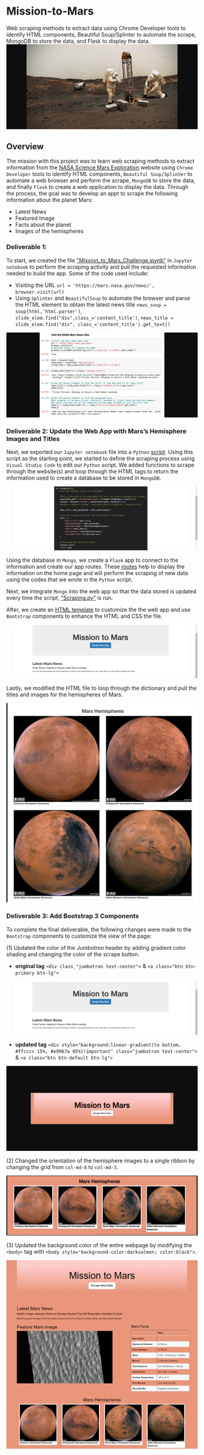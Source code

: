 # Mission-to-Mars
Web scraping methods to extract data using Chrome Developer tools to identify HTML components, Beautiful Soup/Splinter to automate the scrape, MongoDB to store the data, and Flask to display the data.
![astro](https://github.com/nayanbarhate/Mission-to-Mars/blob/main/Images/atstropic.png)

## Overview
The mission with this project was to learn web scraping methods to extract information from the [NASA Science Mars Exploration](https://mars.nasa.gov/) website using `Chrome Developer` tools to identify HTML components, `Beautiful Soup/Splinter` to automate a web browser and perform the scrape, `MongoDB` to store the data, and finally `Flask` to create a web application to display the data. Through the process, the goal was to develop an appt to scrape the following information about the planet Mars:

* Latest News
* Featured Image
* Facts about the planet
* Images of the hemispheres

### Deliverable 1:

To start, we created the file ["Mission_to_Mars_Challenge.ipynb"](https://github.com/nayanbarhate/Mission-to-Mars/blob/main/Mission_to_Mars_Challenge.ipynb) in `Jupyter notebook` to perform the scraping activity and pull the requested information needed to build the app. Some of the code used include:

* Visiting the URL `url = 'https://mars.nasa.gov/news/', browser.visit(url)`
* Using `Splinter` and `BeautifulSoup` to automate the browser and parse the HTML element to obtain the latest news title `news_soup = soup(html,'html.parser')`, `slide_elem.find("div",class_='content_title')`, `news_title = slide_elem.find("div", class_='content_title').get_text()`

![ipynb](https://github.com/nayanbarhate/Mission-to-Mars/blob/main/Images/ipynbscreenshot.png)

### Deliverable 2: Update the Web App with Mars’s Hemisphere Images and Titles

Next, we exported our `Jupyter notebook` file into a `Python` [script](https://github.com/nayanbarhate/Mission-to-Mars/blob/main/Mission_to_Mars_Challenge.py). Using this script as the starting point, we started to define the scraping process using `Visual Studio Code` to edit our `Python` script. We added functions to scrape through the website(s) and loop through the HTML tags to return the information used to create a database to be stored in `MongoDB`.

![define](https://github.com/nayanbarhate/Mission-to-Mars/blob/main/Images/defineimage.png)

Using the database in `Mongo`, we create a `Flask` app to connect to the information and create our app routes. These [routes](https://github.com/nayanbarhate/Mission-to-Mars/blob/main/app.py) help to display the information on the home page and will perform the scraping of new data using the codes that we wrote in the `Python` script. 

Next, we integrate `Mongo` into the web app so that the data stored is updated every time the script, ["Scraping.py"](https://github.com/nayanbarhate/Mission-to-Mars/blob/main/scraping.py) is run.

After, we create an [HTML template](https://github.com/nayanbarhate/Mission-to-Mars/blob/main/index.html) to customize the the web app and use `Bootstrap` components to enhance the HTML and CSS the file. 

![origjumbo](https://github.com/nayanbarhate/Mission-to-Mars/blob/main/Images/Originjumbotron.png)

Lastly, we modified the HTML file to loop through the dictionary and pull the titles and images for the hemispheres of Mars.

![orighemiphoto](https://github.com/nayanbarhate/Mission-to-Mars/blob/main/Images/originhemiphoto.png)

### Deliverable 3: Add Bootstrap 3 Components

To complete the final deliverable, the following changes were made to the `Bootstrap` components to customize the view of the page:

(1) Updated the color of the Jumbotron header by adding gradient color shading and changing the color of the scrape button.
 - **original tag** `<div class_"jumbotron text-center">` & `<a class="btn btn-primary btn-lg">`
 
 ![jumbotron](https://github.com/nayanbarhate/Mission-to-Mars/blob/main/Images/Originjumbotron.png)

 - **updated tag** `<div style="background:linear-gradient(to bottom, #ffcccc 15%, #e9967a 85%)!important" class="jumbotron text-center">` & `<a class="btn btn-default btn-lg">`
 
![newjumbotron](https://github.com/nayanbarhate/Mission-to-Mars/blob/main/Images/Newjumbotron.png)

(2) Changed the orientation of the hemisphere images to a single ribbon by changing the grid from `col-md-6` to `col-md-3`.

![hemisphere](https://github.com/nayanbarhate/Mission-to-Mars/blob/main/Images/hemisphere.png)

(3) Updated the background color of the entire webpage by modifying the `<body>` tag with `<body style="background-color:darksalmon; color:black">`.

![finalapp](https://github.com/nayanbarhate/Mission-to-Mars/blob/main/Images/MissiontomarsColorchange.png)
